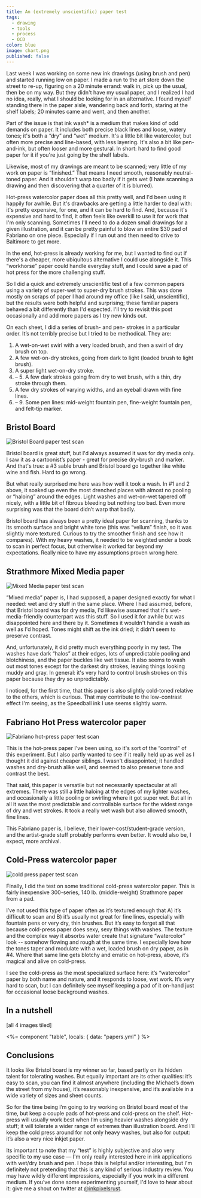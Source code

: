 ```yaml
---
title: An (extremely unscientific) paper test
tags:
  - drawing
  - tools
  - process 
  - OCD
color: blue
image: chart.png
published: false
---
```


Last week I was working on some new ink drawings (using brush and pen) and started running low on paper. I  made a run to the art store down the street to re-up, figuring on a 20 minute errand: walk in, pick up the usual, then be on my way. But they didn't have my usual paper, and I realized I had no idea, really, what I should be looking for in an alternative. I found myself standing there in the paper aisle, wandering back and forth, staring at the shelf labels; 20 minutes came and went, and then another.

Part of the issue is that ink wash* is a medium that makes kind of odd demands on paper. It includes both precise black lines and loose, watery tones; it's both a “dry” and “wet” medium. It's a little bit like watercolor, but often more precise and line-based, with less layering. It's also a bit like pen-and-ink, but often looser and more gestural. In short: hard to find good paper for it if you're just going by the shelf labels.

Likewise, most of my drawings are meant to be scanned; very little of my work on paper is “finished.” That means I need smooth, reasonably neutral-toned paper. And it shouldn’t warp too badly if it gets wet (I hate scanning a drawing and then discovering that a quarter of it is blurred).

Hot-press watercolor paper does all this pretty well, and I'd been using it happily for awhile. But it's drawbacks are getting a little harder to deal with: it's pretty expensive, for one, and it can be hard to find. And, because it's expensive and hard to find, it often feels like overkill to use it for work that I'm only scanning. Sometimes I'll need to do a dozen small drawings for a given illustration, and it can be pretty painful to blow an entire $30 pad of Fabriano on one piece. Especially if I run out and then need to drive to Baltimore to get more.

In the end, hot-press is already working for me, but I wanted to find out if there's a cheaper, more ubiquitous alternative I could use alongside it. This “workhorse” paper could handle everyday stuff, and I could save a pad of hot press for the more challenging stuff.

So I did a quick and extremely unscientific test of a few common papers using a variety of super-wet to super-dry brush strokes. This was done mostly on scraps of paper I had around my office (like I said, unscientific), but the results were both helpful and surprising; these familiar papers behaved a bit differently than I'd expected. I'll try to revisit this post occasionally and add more papers as I try new kinds out.

On each sheet, I did a series of brush- and pen- strokes in a particular order. It’s not terribly precise but I tried to be methodical. They are:
1. A wet-on-wet swirl with a very loaded brush, and then a swirl of dry brush on top.
2. A few wet-on-dry strokes, going from dark to light (loaded brush to light brush).
3. A super light wet-on-dry stroke.
4. – 5. A few dark strokes going from dry to wet brush, with a thin, dry stroke through them.
6. A few dry strokes of varying widths, and an eyeball drawn with fine lines.
7. – 9. Some pen lines: mid-weight fountain pen, fine-weight fountain pen, and felt-tip marker.

## Bristol Board

![Bristol Board paper test scan](paper_test-screen-v1-bristol_board.jpg)

Bristol board is great stuff, but I'd always assumed it was for dry media only. I saw it as a cartoonist’s paper - great for precise dry-brush and marker. And that's true: a #3 sable brush and Bristol board go together like white wine and fish. Hard to go wrong. 

But what really surprised me here was how well it took a wash. In #1 and 2 above, it soaked up even the most drenched places with almost no pooling or “haloing” around the edges. Light washes and wet-on-wet tapered off nicely, with a little bit of fibrous bleeding but nothing too bad. Even more surprising was that the board didn’t warp that badly.

Bristol board has always been a pretty ideal paper for scanning, thanks to its smooth surface and bright white tone (this was “vellum” finish, so it was slightly more textured. Curious to try the smoother finish and see how it compares). With my heavy washes, it needed to be weighted under a book to scan in perfect focus, but otherwise it worked far beyond my expectations. Really nice to have my assumptions proven wrong here.

## Strathmore Mixed Media paper

![Mixed Media paper test scan](paper_test-screen-v2-mixed_media.jpg)

“Mixed media” paper is, I had supposed, a paper designed exactly for what I needed: wet and dry stuff in the same place. Where I had assumed, before, that Bristol board was for dry media, I'd likewise assumed that it's wet-media-friendly counterpart was this stuff. So I used it for awhile but was disappointed here and there by it. Sometimes it wouldn't handle a wash as well as I'd hoped. Tones might shift as the ink dried; it didn't seem to preserve contrast.

And, unfortunately, it did pretty much everything poorly in my test. The washes have dark “halos” at their edges, lots of unpredictable pooling and blotchiness, and the paper buckles like wet tissue. It also seems to wash out most tones except for the darkest dry strokes, leaving things looking muddy and gray. In general: it's very hard to control brush strokes on this paper because they dry so unpredictably.

I noticed, for the first time, that this paper is also slightly cold-toned relative to the others, which is curious. That may contribute to the low-contrast effect I'm seeing, as the Speedball ink I use seems slightly warm.

## Fabriano Hot Press watercolor paper

![Fabriano hot-press paper test scan](paper_test-screen-v3-hot_press.jpg)

This is the hot-press paper I've been using, so it's sort of the “control" of this experiment. But I also partly wanted to see if it really held up as well as I thought it did against cheaper siblings. I wasn't disappointed; it handled washes and dry-brush alike well, and seemed to also preserve tone and contrast the best.

That said, this paper is versatile but not necessarily spectacular at all extremes. There was still a little haloing at the edges of my lighter washes, and occasionally a little pooling or swirling where it got super wet. But all in all it was the most predictable and controllable surface for the widest range of dry and wet strokes. It took a really wet wash but also allowed smooth, fine lines.

This Fabriano paper is, I believe, their lower-cost/student-grade version, and the artist-grade stuff probably performs even better. It would also be, I expect, more archival.

## Cold-Press watercolor paper

![cold press paper test scan](paper_test-screen-v4-cold_press.jpg)

Finally, I did the test on some traditional cold-press watercolor paper. This is fairly inexpensive 300-series, 140 lb. (middle-weight) Strathmore paper from a pad.

I’ve not used this type of paper often as it’s textured enough that A) it’s difficult to scan and B) it’s usually not great for fine lines, especially with fountain pens or very dry, thin brushes. But it’s easy to forget all that because cold-press paper does sexy, sexy things with washes. The texture and the complex way it absorbs water create that signature “watercolor” look -- somehow flowing and rough at the same time. I especially love how the tones taper and modulate with a wet, loaded brush on dry paper, as in #4. Where that same line gets blotchy and erratic on hot-press, above, it’s magical and alive on cold-press.

I see the cold-press as the most specialized surface here: it’s “watercolor” paper by both name and nature, and it responds to loose, wet work. It’s very hard to scan, but I can definitely see myself keeping a pad of it on-hand just for occasional loose background washes.

## In a nutshell

[all 4 images tiled]

<%= component "table", locals: { data: "papers.yml" } %>

## Conclusions

It looks like Bristol board is my winner so far, based partly on its hidden talent for tolerating washes. But equally important are its other qualities: it’s easy to scan, you can find it almost anywhere (including the Michael’s down the street from my house), it’s reasonably inexpensive, and it’s available in a wide variety of sizes and sheet counts.

So for the time being I’m going to try working on Bristol board *most* of the time, but keep a couple pads of hot-press and cold-press on the shelf. Hot-press will usually work best when I’m using heavier washes alongside dry stuff; it will tolerate a wider range of extremes than illustration board. And I’ll keep the cold press around for not only heavy washes, but also for output: it’s also a very nice inkjet paper.

Its important to note that my “test” is highly subjective and also very specific to my use case — I'm only really interested here in ink applications with wet/dry brush and pen. I hope this is helpful and/or interesting, but I'm definitely not pretending that this is any kind of serious industry review. You may have wildly different impressions, especially if you work in a different medium. If you’ve done some experimenting yourself, I'd love to hear about it: give me a shout on twitter at [@inkpixelsrust](https://twitter.com/inkpixelsrust).